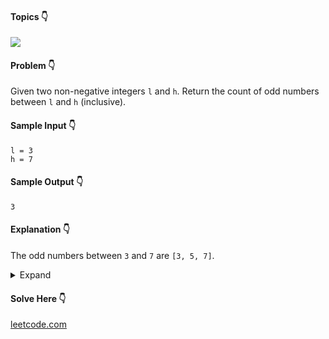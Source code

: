 #### Topics :point_down:
![](https://img.shields.io/badge/-math-wheat)

#### Problem :point_down:
Given two non-negative integers `l` and `h`. Return the count of odd numbers between `l` and `h` (inclusive).
#### Sample Input :point_down:
```
l = 3
h = 7
```
#### Sample Output :point_down:
```
3
```
#### Explanation :point_down:
The odd numbers between `3` and `7` are `[3, 5, 7]`.
<details>
<summary>Expand</summary>

#### Python :point_down:
```py
def solve(l, h):
    return (h+1)//2 - l//2
```
#### Time Complexity :point_down:
```
O(1)
```
#### Space Complexity :point_down:
```
O(1)
```
</details>

#### Solve Here :point_down:
[leetcode.com](https://leetcode.com/problems/count-odd-numbers-in-an-interval-range/)
